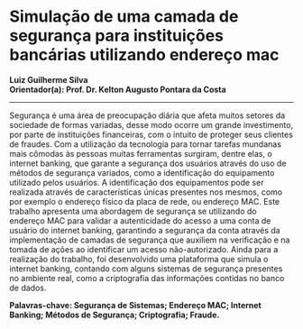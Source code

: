 # Simulação de uma camada de segurança para instituições bancárias utilizando endereço mac
**Luiz Guilherme Silva**  
**Orientador(a): Prof. Dr. Kelton Augusto Pontara da Costa**
***
Segurança é uma área de preocupação diária que afeta muitos setores da sociedade de formas variadas, desse modo ocorre um grande investimento, por parte de instituições financeiras, com o intuito de proteger seus clientes de fraudes. Com a utilização da tecnologia para tornar tarefas mundanas mais cômodas às pessoas muitas ferramentas surgiram, dentre elas, o internet banking, que garante a segurança dos usuários através do uso de métodos de segurança variados, como a identificação do equipamento utilizado pelos usuários. A identificação dos equipamentos pode ser realizada através de características únicas presentes nos mesmos, como por exemplo o endereço físico da placa de rede, ou endereço MAC. Este trabalho apresenta uma abordagem de segurança se utilizando do endereço MAC para validar a autenticidade do acesso a uma conta de usuário do internet banking, garantindo a segurança da conta através da implementação de camadas de segurança que auxiliem na verificação e na tomada de ações ao identificar um acesso não-autorizado. Ainda para a realização do trabalho, foi desenvolvido uma plataforma que simula o internet banking, contando com alguns sistemas de segurança presentes no ambiente real, como a criptografia das informações contidas no banco de dados.  

**Palavras-chave: Segurança de Sistemas; Endereço MAC; Internet Banking; Métodos de Segurança; Criptografia; Fraude.**
